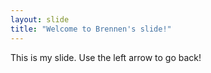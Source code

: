 ```yaml
---
layout: slide
title: "Welcome to Brennen's slide!"
---
```

This is my slide.
Use the left arrow to go back!
